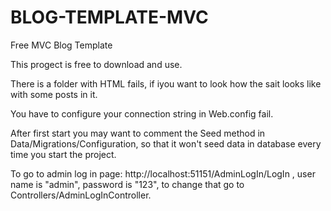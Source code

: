 # BLOG-TEMPLATE-MVC
Free MVC Blog Template 

This progect is free to download and use.

There is a folder with HTML fails, if iyou want to look how the sait looks like with some posts in it.

You have to configure your connection string in Web.config fail.

After first start you may want to comment the Seed method in Data/Migrations/Configuration, so that it won't seed data in database every time you start the project.

To go to admin log in page: http://localhost:51151/AdminLogIn/LogIn , user name is "admin", password is "123", to change that go to Controllers/AdminLogInController.
